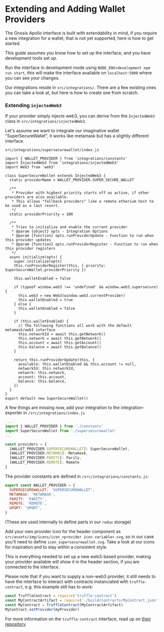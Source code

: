 # Extending and Adding Wallet Providers

The Gnosis Apollo interface is built with extendability in mind, if you require a new integration for a wallet, that is not yet supported, here is how to get started.

This guide assumes you know how to set up the interface, and you have development tools set up.

Run the interface in development mode using `NODE_ENV=development npm run start`, this will make the interface available on `localhost:5000` where you can see your changes.

Our integrations reside in `src/integrations/`. There are a few existing ones you can take a look at, but here is how to create one from scratch.

### Extending `injectedWeb3`
If your provider simply injects web3, you can derive from the `InjectedWeb3` class in `src/integrations/injectedWeb3`.

Let's assume we want to integrate our imaginative wallet "SuperSecureWallet", it works like metamask but has a slightly different interface.

`src/integrations/supersecurewallet/index.js`
```
import { WALLET_PROVIDER } from 'integrations/constants'
import InjectedWeb3 from 'integrations/injectedWeb3'
import Web3 from 'web3'

class SuperSecureWallet extends InjectedWeb3 {
  static providerName = WALLET_PROVIDER.SUPER_SECURE_WALLET

  /**
   * Provider with highest priority starts off as active, if other providers are also available.
   * This allows "fallback providers" like a remote etherium host to be used as a last resort.
   */
  static providerPriority = 100

  /**
   * Tries to initialize and enable the current provider
   * @param {object} opts - Integration Options
   * @param {function} opts.runProviderUpdate - Function to run when this provider updates
   * @param {function} opts.runProviderRegister - Function to run when this provider registers
   */
  async initialize(opts) {
    super.initialize(opts)
    this.runProviderRegister(this, { priority: SuperSecureWallet.providerPriority })

    this.walletEnabled = false

    if (typeof window.web3 !== 'undefined' && window.web3.supersecure) {
      this.web3 = new Web3(window.web3.currentProvider)
      this.walletEnabled = true
    } else {
      this.walletEnabled = false
    }

    if (this.walletEnabled) {
      // The following functions all work with the default metamask/web3 interface
      this.networkId = await this.getNetwork()
      this.network = await this.getNetwork()
      this.account = await this.getAccount()
      this.balance = await this.getBalance()
    }

    return this.runProviderUpdate(this, {
      available: this.walletEnabled && this.account != null,
      networkId: this.networkId,
      network: this.network,
      account: this.account,
      balance: this.balance,
    })
  }
}
export default new SuperSecureWallet()
```

A few things are missing now, add your integration to the integration-exporter in `/src/integrations/index.js`
```js
...
import { WALLET_PROVIDER } from './constants'
import SuperSecureWallet from './supersecurewallet'
...

const providers = {
  [WALLET_PROVIDER.SUPERSECUREWALLET]: SuperSecureWallet,
  [WALLET_PROVIDER.METAMAS]: Metamask,
  [WALLET_PROVIDER.PARITY]: Parity,
  [WALLET_PROVIDER.REMOTE]: Remote
}
```

The provider constants are defined in `/src/integrations/constants.js`:
```js
export const WALLET_PROVIDER = {
  SUPERSECUREWALLET: 'SUPERSECUREWALLET',
  METAMASK: 'METAMASK',
  PARITY: 'PARITY',
  REMOTE: 'REMOTE',
  UPORT: 'UPORT',
}
```
(These are used internally to define parts in our `redux` storage)

Add your own provider icon for the header component as `src/assets/img/icons/icon_<provider icon variable>.svg`, so in our case you'll need to define `icon_supersecurewallet.svg`. Take a look at our icons for inspiration and to stay within a consistent style.

This is everything needed to set up a new web3-based provider, making your provider available will show it in the header section, if you are connected to the interface.

Please note that if you want to supply a non-web3 provider, it still needs to have the interface to interact with contracts instanciated with `truffle-contract`, e.g. this example still has to work:
```js
const TruffleContract = require('truffle-contract')
const MyContractArtifact = require('./build/contracts/MyContract.json')
const MyContract = TruffleContract(MyContractArtifact)
MyContract.setProvider(myProvider)
```
For more information on the `truffle-contract` interface, read up on [their repository](https://github.com/trufflesuite/truffle-contract).
